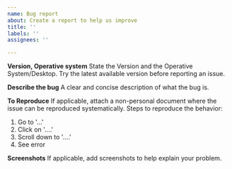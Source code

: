 ```yaml
---
name: Bug report
about: Create a report to help us improve
title: ''
labels: ''
assignees: ''

---
```


**Version, Operative system**
State the Version and the Operative System/Desktop. Try the latest available version before reporting an issue.

**Describe the bug**
A clear and concise description of what the bug is.

**To Reproduce**
If applicable, attach a non-personal document where the issue can be reproduced systematically.
Steps to reproduce the behavior:
1. Go to '...'
2. Click on '....'
3. Scroll down to '....'
4. See error

**Screenshots**
If applicable, add screenshots to help explain your problem.
